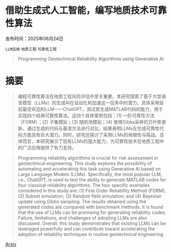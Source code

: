 # 借助生成式人工智能，编写地质技术可靠性算法

发布时间：2025年06月24日

`LLM应用` `地质工程` `可靠性工程`

> Programming Geotechnical Reliability Algorithms using Generative AI

# 摘要

> 编程可靠性算法在地质工程风险评估中至关重要。本研究探索了基于大型语言模型（LLMs）的生成AI在自动化和加速这一任务中的潜力，具体采用目前最受欢迎的LLM——ChatGPT，测试其生成MATLAB代码的能力，用于实现四个经典可靠性算法。这四个具体案例包括：(1) 一阶可靠性方法（FORM）；(2) 子集模拟；(3) 随机场模拟；(4) 使用Gibbs采样的贝叶斯更新。通过生成的代码与基准方法进行对比，结果表明LLMs在生成可靠性代码方面具有巨大潜力。同时，研究还探讨了采用LLMs的局限性与挑战。总体而言，本研究展示了现有LLMs的强大能力，为可靠性技术在地质工程中的广泛应用提供了有力支持。

> Programming reliability algorithms is crucial for risk assessment in geotechnical engineering. This study explores the possibility of automating and accelerating this task using Generative AI based on Large Language Models (LLMs). Specifically, the most popular LLM, i.e., ChatGPT, is used to test the ability to generate MATLAB codes for four classical reliability algorithms. The four specific examples considered in this study are: (1) First Order Reliability Method (FORM); (2) Subset simulation; (3) Random field simulation; and (4) Bayesian update using Gibbs sampling. The results obtained using the generated codes are compared with benchmark methods. It is found that the use of LLMs can be promising for generating reliability codes. Failure, limitations, and challenges of adopting LLMs are also discussed. Overall, this study demonstrates that existing LLMs can be leveraged powerfully and can contribute toward accelerating the adoption of reliability techniques in routine geotechnical engineering.

[Arxiv](https://arxiv.org/abs/2506.19536)